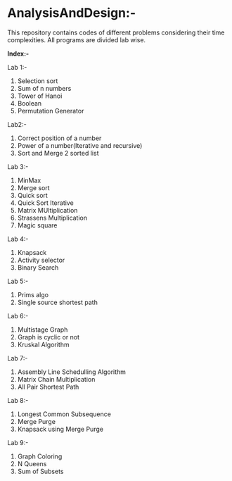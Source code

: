 # AnalysisAndDesign:-
This repository contains codes of different problems considering their time complexities. All programs are divided lab wise.

**Index:-**

Lab 1:-
1. Selection sort
2. Sum of n numbers
3. Tower of Hanoi
4. Boolean
5. Permutation Generator 

Lab2:-
1. Correct position of a number
2. Power of a number(Iterative and recursive)
3. Sort and Merge 2 sorted list

Lab 3:-
1. MinMax
2. Merge sort
3. Quick sort
4. Quick Sort Iterative
5. Matrix MUltiplication
6. Strassens Multiplication
7. Magic square
   

Lab 4:-
1. Knapsack
2. Activity selector
3. Binary Search

Lab 5:-
1. Prims algo
2. Single source shortest path

Lab 6:-
1. Multistage Graph
2. Graph is cyclic or not
3. Kruskal Algorithm

Lab 7:-
1. Assembly Line Schedulling Algorithm
2. Matrix Chain Multiplication
3. All Pair Shortest Path

Lab 8:-
1. Longest Common Subsequence
2. Merge Purge
3. Knapsack using Merge Purge

Lab 9:-
1. Graph Coloring
2. N Queens
3. Sum of Subsets

